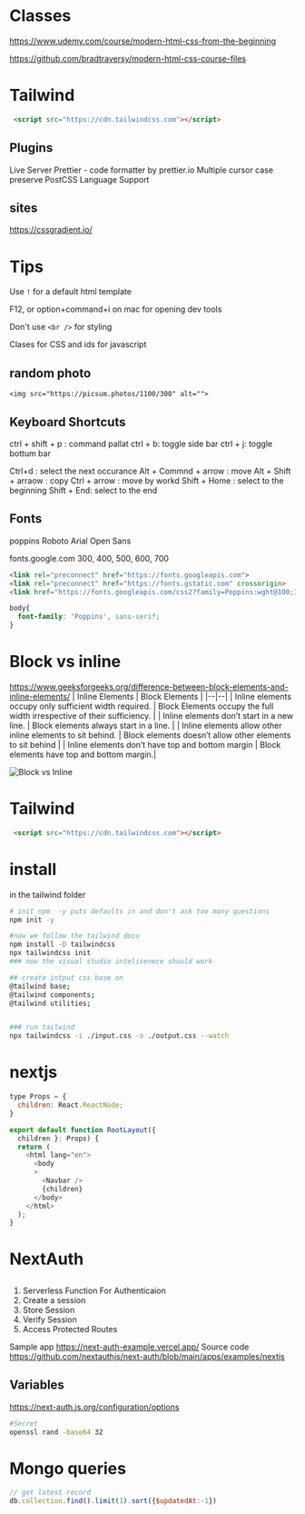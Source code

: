 # Classes
https://www.udemy.com/course/modern-html-css-from-the-beginning

https://github.com/bradtraversy/modern-html-css-course-files

# Tailwind
```html
 <script src="https://cdn.tailwindcss.com"></script>
```

## Plugins
Live Server
Prettier - code formatter by prettier.io
Multiple cursor case preserve
PostCSS Language Support

## sites
https://cssgradient.io/  
# Tips
Use `!` for a default html template

F12, or option+command+i on mac for opening dev tools

Don't use `<br />` for styling

Clases for CSS and ids for javascript

## random photo
```
<img src="https://picsum.photos/1100/300" alt="">
```

## Keyboard Shortcuts
ctrl + shift + p : command pallat
ctrl + b: toggle side bar
ctrl + j: toggle bottum bar

Ctrl+d : select the next occurance
Alt + Commnd  + arrow : move 
Alt + Shift  + arraow : copy
Ctrl + arrow : move by workd
Shift + Home : select to the beginning
Shift + End:  select to the end

## Fonts
poppins
Roboto
Arial
Open Sans

fonts.google.com
300, 400, 500, 600, 700
```html
<link rel="preconnect" href="https://fonts.googleapis.com">
<link rel="preconnect" href="https://fonts.gstatic.com" crossorigin>
<link href="https://fonts.googleapis.com/css2?family=Poppins:wght@100;300;400;500;600;700&display=swap" rel="stylesheet">
```
```css
body{
  font-family: 'Poppins', sans-serif;
}
```
# Block vs inline
https://www.geeksforgeeks.org/difference-between-block-elements-and-inline-elements/
| Inline Elements  |	Block Elements |
|--|--|
| Inline elements occupy only sufficient width required. |	 Block Elements occupy the full width irrespective of their sufficiency. |
| Inline elements don’t start in a new line.  |	Block elements always start in a line. |
| Inline elements allow other inline elements to sit behind.	| Block elements doesn’t allow other elements to sit behind |
| Inline elements don’t have top and bottom margin 	| Block elements have top and bottom margin.| 

![Block vs Inline](readme_images/block_vs_inline.png)

# Tailwind
```html
 <script src="https://cdn.tailwindcss.com"></script>
```

# install
in the tailwind folder
``` bash
# init npm  -y puts defaults in and don't ask too many questions
npm init -y

#now we follow the tailwind docu
npm install -D tailwindcss
npx tailwindcss init
### now the visual studio intelisenece should work

## create intput css base on
@tailwind base;
@tailwind components;
@tailwind utilities;


### run tailwind
npx tailwindcss -i ./input.css -o ./output.css --watch
```

# nextjs
```js
type Props = {
  children: React.ReactNode;
}

export default function RootLayout({
  children }: Props) {
  return (
    <html lang="en">
      <body
      >
        <Navbar />
        {children}
      </body>
    </html>
  );
}


```

# NextAuth
##
1. Serverless Function For Authenticaion
2. Create a session
3. Store Session
4. Verify Session
5. Access Protected Routes

Sample app
https://next-auth-example.vercel.app/
Source code
https://github.com/nextauthjs/next-auth/blob/main/apps/examples/nextjs


## Variables
https://next-auth.js.org/configuration/options
```bash
#Secret
openssl rand -base64 32
```

# Mongo queries
```javascript
// get latest record
db.collection.find().limit(1).sort({$updatedAt:-1})

```